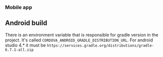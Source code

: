 ### Mobile app

## Android build
There is an environment variable that is responsible for gradle version in the project. It's called `CORDOVA_ANDROID_GRADLE_DISTRIBUTION_URL`. For android studio 4.* it must be `https://services.gradle.org/distributions/gradle-6.7.1-all.zip`